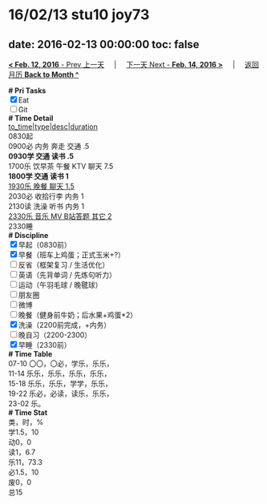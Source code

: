 # 16/02/13 stu10 joy73

date: 2016-02-13 00:00:00
toc: false
---
[**< Feb. 12, 2016** - Prev 上一天](/lifelogs/2016/02/d12.md) &nbsp; &nbsp; | &nbsp; &nbsp; [下一天 Next - **Feb. 14, 2016 >**](/lifelogs/2016/02/d14.md) &nbsp; &nbsp; |  &nbsp; &nbsp; [返回月历 **Back to Month ^**](/lifelogs/2016/02/index.md)
<br/><div><b># Pri Tasks</b></div><div><input checked="true" type="checkbox"/>Eat</div><div><input type="checkbox"/>Git</div><div><b># Time Detail</b></div><div><u>to_time|type|desc|duration</u></div><div>0830起</div><div>0900必 内务 奔走 交通 .5</div><div><b>0930学 交通 读书 .5</b></div><div>1700乐 饮早茶 午餐 KTV 聊天 7.5</div><div><b>1800学 交通 读书 1</b></div><div><u>1930乐 晚餐 聊天 1.5</u></div><div>2030必 收拾行李 内务 1</div><div>2130读 洗澡 听书 内务 1</div><div><u>2330乐 音乐 MV B站答题 其它 2</u></div><div>2330睡</div><div><b># Discipline</b></div><div><input checked="true" type="checkbox"/>早起（0830前）</div><div><input checked="true" type="checkbox"/>早餐（班车上鸡蛋；正式玉米+?）</div><div><input type="checkbox"/>反省（框架复习 / 生活优化）</div><div><input type="checkbox"/>英语（先背单词 / 先炼句听力）</div><div><input type="checkbox"/>运动（午羽毛球 / 晚毽球）</div><div><input type="checkbox"/>朋友圈</div><div><input type="checkbox"/>微博</div><div><input type="checkbox"/>晚餐（健身前牛奶；后水果+鸡蛋*2）</div><div><input checked="true" type="checkbox"/>洗澡（2200前完成，+内务）</div><div><input type="checkbox"/>晚自习（2200-2300）</div><div><input checked="true" type="checkbox"/>早睡（2330前）</div><div><b># Time Table</b></div><div>07-10 〇〇，〇必，学乐，乐乐，</div><div>11-14 乐乐，乐乐，乐乐，乐乐，</div><div>15-18 乐乐，乐乐，学学，乐乐，</div><div>19-22 乐必，必读，读乐，乐乐，</div><div>23-02 乐。</div><div><b># Time Stat</b></div><div>类，时，%</div><div>学1.5，10</div><div>动0，0</div><div>读1，6.7</div><div>乐11，73.3</div><div>必1.5，10</div><div>废0，0</div><div>总15</div>
